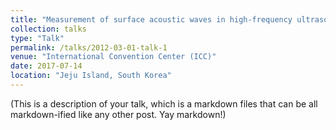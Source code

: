 ```yaml
---
title: "Measurement of surface acoustic waves in high-frequency ultrasound: Preliminary results"
collection: talks
type: "Talk"
permalink: /talks/2012-03-01-talk-1
venue: "International Convention Center (ICC)"
date: 2017-07-14
location: "Jeju Island, South Korea"
---
```


(This is a description of your talk, which is a markdown files that can be all markdown-ified like any other post. Yay markdown!)
